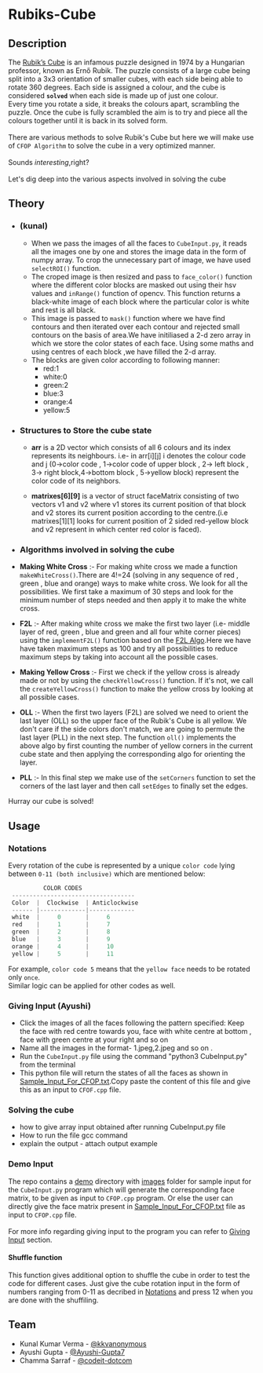 # Rubiks-Cube
## Description
The [Rubik’s Cube](https://en.wikipedia.org/wiki/Rubik%27s_Cube) is an infamous puzzle designed in 1974 by a Hungarian professor, known as Ernő Rubik. The puzzle consists of a large cube being split into a 3x3 orientation of smaller cubes, with each side being able to rotate 360 degrees. Each side is assigned a colour, and the cube is considered **`solved`** when each side is made up of just one colour.
<br>
Every time you rotate a side, it breaks the colours apart, scrambling the puzzle. Once the cube is fully scrambled the aim is to try and piece all the colours together until it is back in its solved form.<br><br>
There are various methods to solve Rubik's Cube but here we will make use of `CFOP Algorithm` to solve the cube in a very optimized manner.
<br><br>
Sounds <i>interesting</i>,right?
<br><br>
Let's dig deep into the various aspects involved in solving the cube
## Theory
- ### (kunal)
   - When we pass the images of all the faces to `CubeInput.py`, it reads all the images one by one and stores the image data in the form of numpy array. To crop the unnecessary part of image, we have used `selectROI()` function. 
   - The croped image is then resized and pass to `face_color()` function where the different color blocks are masked out using their hsv values and `inRange()` function of opencv. This function returns a black-white image of each block where the particular color is white and rest is all black.
   - This image is passed to `mask()` function where we have find contours and then iterated over each contour and rejected small contours on the basis of area.We have initiliased a 2-d zero array in which we store the color states of each face. Using some maths and using centres of each block ,we have filled the 2-d array.
   - The blocks are given color according to following manner:
        - red:1
        - white:0
        - green:2
        - blue:3
        - orange:4
        - yellow:5
- ### Structures to Store the cube state
   - **arr** is a 2D vector which consists of all 6 colours and its index represents its neighbours. i.e- in arr[i][j] i denotes the colour code and j (0->color         code , 1->color code of upper block , 2-> left block , 3-> right block,4->bottom block , 5->yellow block) represent the color code of its neighbors.

   - **matrixes[6][9]** is a vector of struct faceMatrix consisting of two vectors v1 and v2 where v1 stores its current position of that block and v2 stores its        current position according to the centre.(i.e matrixes[1][1] looks for current position of 2 sided red-yellow block and v2 represent in which center red          color is faced).


- ### Algorithms involved in solving the cube
 - **Making White Cross** :- For making white cross we made a function `makeWhiteCross()`.There are 4!=24 (solving in any sequence of red , green , blue and            orange) ways to make white cross. We look for all the  possibilities. We first take a maximum of 30 steps and look for the minimum number of steps needed          and then apply it to make the white cross.
    
 - **F2L** :- After making white cross we make the first two layer (i.e- middle layer of red, green , blue and green and all four white corner pieces) using           the `implementF2L()` function based on the [F2L Algo](https://ruwix.com/the-rubiks-cube/advanced-cfop-fridrich/first-two-layers-f2l/).Here we have have           taken maximum steps as 100 and try all possibilities to reduce maximum steps by taking into account all the possible cases.
  
 - **Making Yellow Cross** :- First we check if the yellow cross is already made or not by using the `checkYellowCross()` function. If it's not, we call the           `createYellowCross()` function to make the  yellow cross by looking at all possible cases.

 - **OLL** :- When the first two layers (F2L) are solved we need to orient the last layer (OLL) so the upper face of the Rubik's Cube is all yellow. We don't care      if the side colors   don't  match, we are going to permute the last layer (PLL) in the next step. The function `oll()` implements the above algo by first          counting the number of yellow corners in the current cube state and then applying the corresponding algo for orienting the layer.

  - **PLL** :- In this final step we make use of the `setCorners` function to set the corners of the last layer and then call `setEdges` to finally set the edges.

Hurray our cube is solved!




## Usage
### Notations
Every rotation of the cube is represented by a unique `color code` lying between `0-11 (both inclusive)` which are mentioned below:
```cpp
          COLOR CODES
 -----------------------------------
 Color  |  Clockwise  | Anticlockwise
 ------ |-------------|-------------
 white  |     0       |     6
 red    |     1       |     7
 green  |     2       |     8
 blue   |     3       |     9
 orange |     4       |     10
 yellow |     5       |     11
```
For example, `color code 5` means that the `yellow face` needs to be rotated only `once`.
<br>
Similar logic can be applied for other codes as well.
### Giving Input (Ayushi)
- Click the images of all the faces following the pattern specified:
     Keep the face with red centre towards you, face with white centre at bottom , face with green centre at your right and so on
- Name all  the images in the format- 1.jpeg,2.jpeg and so on .
- Run the `CubeInput.py` file using the command "python3 CubeInput.py" from the terminal
- This python file will return the states of all the faces as shown in  [Sample_Input_For_CFOP.txt](https://github.com/KKVANONYMOUS/Rubiks-Cube/blob/master/demo/Sample_Input_For_CFOP.txt).Copy paste the content of this file and give this as an input to `CFOF.cpp` file.
### Solving the cube
- how to give array input obtained after running CubeInput.py file
- How to run the file gcc command
- explain the output - attach output example
### Demo Input
The repo contains a [demo](https://github.com/KKVANONYMOUS/Rubiks-Cube/tree/master/demo) directory with [images](https://github.com/KKVANONYMOUS/Rubiks-Cube/tree/master/demo/images) folder for sample input for the `CubeInput.py` program which will generate the corresponding face matrix, to be given as input to `CFOP.cpp` program.
Or else the user can directly give the face matrix present in [Sample_Input_For_CFOP.txt](https://github.com/KKVANONYMOUS/Rubiks-Cube/blob/master/demo/Sample_Input_For_CFOP.txt) file as input to `CFOP.cpp` file.
<br><br>
For more info regarding giving input to the program you can refer to [Giving Input](#giving-input-ayushi) section.
#### Shuffle function
This function gives additional option to shuffle the cube in order to test the code for different cases. Just give the cube rotation input in the form of numbers ranging from 0-11 as decribed in [Notations](#notations) and press 12 when you are done with the shuffiling.
## Team
- Kunal Kumar Verma - [@kkvanonymous](https://github.com/KKVANONYMOUS)
- Ayushi Gupta - [@Ayushi-Gupta7](https://github.com/Ayushi-Gupta7)
- Chamma Sarraf - [@codeit-dotcom](https://github.com/codeit-dotcom)
